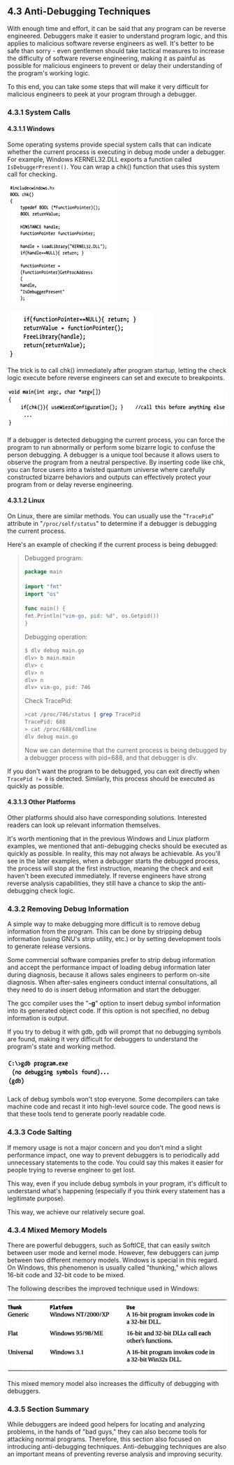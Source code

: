 ## 4.3 Anti-Debugging Techniques

With enough time and effort, it can be said that any program can be reverse engineered. Debuggers make it easier to understand program logic, and this applies to malicious software reverse engineers as well. It's better to be safe than sorry - even gentlemen should take tactical measures to increase the difficulty of software reverse engineering, making it as painful as possible for malicious engineers to prevent or delay their understanding of the program's working logic.

To this end, you can take some steps that will make it very difficult for malicious engineers to peek at your program through a debugger.

### 4.3.1 System Calls

#### 4.3.1.1 Windows
Some operating systems provide special system calls that can indicate whether the current process is executing in debug mode under a debugger. For example, Windows KERNEL32.DLL exports a function called `IsDebuggerPresent()`. You can wrap a chk() function that uses this system call for checking.

![img](assets/clip_image002-3995693.png)

![img](assets/clip_image003-3995693.png)

The trick is to call chk() immediately after program startup, letting the check logic execute before reverse engineers can set and execute to breakpoints.

![img](assets/clip_image004-3995693.png)

If a debugger is detected debugging the current process, you can force the program to run abnormally or perform some bizarre logic to confuse the person debugging. A debugger is a unique tool because it allows users to observe the program from a neutral perspective. By inserting code like chk, you can force users into a twisted quantum universe where carefully constructed bizarre behaviors and outputs can effectively protect your program from or delay reverse engineering.

#### 4.3.1.2 Linux

On Linux, there are similar methods. You can usually use the "`TracePid`" attribute in "`/proc/self/status`" to determine if a debugger is debugging the current process.

Here's an example of checking if the current process is being debugged:

> Debugged program:
>
> ```go
> package main
> 
> import "fmt"
> import "os"
> 
> func main() {
> fmt.Println("vim-go, pid: %d", os.Getpid())
> }
> ```
>
> Debugging operation:
>
> ```bash
> $ dlv debug main.go
> dlv> b main.main
> dlv> c
> dlv> n
> dlv> n
> dlv> vim-go, pid: 746
> ```
>
> Check TracePid:
>
> ```bash
> >cat /proc/746/status | grep TracePid
> TracePid: 688
> > cat /proc/688/cmdline
> dlv debug main.go
> ```
>
> Now we can determine that the current process is being debugged by a debugger process with pid=688, and that debugger is dlv.

If you don't want the program to be debugged, you can exit directly when `TracePid != 0` is detected. Similarly, this process should be executed as quickly as possible.

#### 4.3.1.3 Other Platforms

Other platforms should also have corresponding solutions. Interested readers can look up relevant information themselves.

It's worth mentioning that in the previous Windows and Linux platform examples, we mentioned that anti-debugging checks should be executed as quickly as possible. In reality, this may not always be achievable. As you'll see in the later examples, when a debugger starts the debugged process, the process will stop at the first instruction, meaning the check and exit haven't been executed immediately. If reverse engineers have strong reverse analysis capabilities, they still have a chance to skip the anti-debugging check logic.

### 4.3.2 Removing Debug Information

A simple way to make debugging more difficult is to remove debug information from the program. This can be done by stripping debug information (using GNU's strip utility, etc.) or by setting development tools to generate release versions.

Some commercial software companies prefer to strip debug information and accept the performance impact of loading debug information later during diagnosis, because it allows sales engineers to perform on-site diagnosis. When after-sales engineers conduct internal consultations, all they need to do is insert debug information and start the debugger.

The gcc compiler uses the "**-g**" option to insert debug symbol information into its generated object code. If this option is not specified, no debug information is output.

If you try to debug it with gdb, gdb will prompt that no debugging symbols are found, making it very difficult for debuggers to understand the program's state and working method.

![img](assets/clip_image005-3995693.png)

Lack of debug symbols won't stop everyone. Some decompilers can take machine code and recast it into high-level source code. The good news is that these tools tend to generate poorly readable code.

### 4.3.3 Code Salting

If memory usage is not a major concern and you don't mind a slight performance impact, one way to prevent debuggers is to periodically add unnecessary statements to the code. You could say this makes it easier for people trying to reverse engineer to get lost.

This way, even if you include debug symbols in your program, it's difficult to understand what's happening (especially if you think every statement has a legitimate purpose).

This way, we achieve our relatively secure goal.

### 4.3.4 Mixed Memory Models

There are powerful debuggers, such as SoftICE, that can easily switch between user mode and kernel mode. However, few debuggers can jump between two different memory models. Windows is special in this regard. On Windows, this phenomenon is usually called "thunking," which allows 16-bit code and 32-bit code to be mixed.

The following describes the improved technique used in Windows:

![img](assets/clip_image006.png)

This mixed memory model also increases the difficulty of debugging with debuggers.

### 4.3.5 Section Summary

While debuggers are indeed good helpers for locating and analyzing problems, in the hands of "bad guys," they can also become tools for attacking normal programs. Therefore, this section also focused on introducing anti-debugging techniques. Anti-debugging techniques are also an important means of preventing reverse analysis and improving security.

